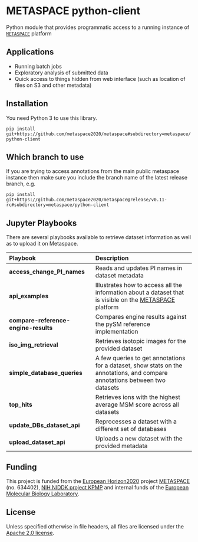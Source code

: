 # METASPACE python-client

Python module that provides programmatic access to a running instance of [`METASPACE`](https://github.com/metaspace2020/) platform

## Applications

* Running batch jobs
* Exploratory analysis of submitted data
* Quick access to things hidden from web interface (such as location of files on S3 and other metadata)

## Installation

You need Python 3 to use this library.

`pip install git+https://github.com/metaspace2020/metaspace#subdirectory=metaspace/python-client`

## Which branch to use
If you are trying to access annotations from the main public metaspace instance
then make sure you include the branch name of the latest release branch, e.g.

`pip install git+https://github.com/metaspace2020/metaspace@release/v0.11-rc#subdirectory=metaspace/python-client`

## Jupyter Playbooks
There are several playbooks available to retrieve dataset information as well as to upload it on Metaspace.

| Playbook | Description |
| :--- | :--- |
| **access_change_PI_names**| Reads and updates PI names in dataset metadata |
| **api_examples**| Illustrates how to access all the information about a dataset that is visible on the [METASPACE](metaspace2020.eu) platform |
| **compare-reference-engine-results**| Compares engine results against the pySM reference implementation |
| **iso_img_retrieval**| Retrieves isotopic images for the provided dataset |
| **simple_database_queries**| A few queries to get annotations for a dataset, show stats on the annotations, and compare annotations between two datasets |
| **top_hits**| Retrieves ions with the highest average MSM score across all datasets |
| **update_DBs_dataset_api**| Reprocesses a dataset with a different set of databases |
| **upload_dataset_api**| Uploads a new dataset with the provided metadata |

## Funding

This project is funded from the [European Horizon2020](https://ec.europa.eu/programmes/horizon2020/)
project [METASPACE](http://project.metaspace2020.eu/) (no. 634402),
[NIH NIDDK project KPMP](https://www.niddk.nih.gov/research-funding/research-programs/kidney-precision-medicine-project-kpmp)
and internal funds of the [European Molecular Biology Laboratory](https://www.embl.org/).

## License

Unless specified otherwise in file headers, all files are licensed under the [Apache 2.0 license](LICENSE).
